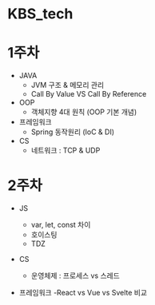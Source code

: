 # KBS_tech
# 1주차
- JAVA
    - JVM 구조 & 메모리 관리
    - Call By Value VS Call By Reference
- OOP
    - 객체지향 4대 원칙 (OOP 기본 개념)
- 프레임워크
    - Spring 동작원리 (IoC & DI)
- CS
    - 네트워크 : TCP & UDP
# 2주차
- JS
    - var, let, const 차이
    - 호이스팅
    - TDZ

- CS
    - 운영체제 : 프로세스 vs 스레드

- 프레임워크
    -React vs Vue vs Svelte 비교